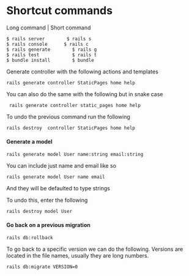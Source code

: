 # Shortcut commands

Long command | Short command

```
$ rails server	      $ rails s
$ rails console	     $ rails c
$ rails generate	    $ rails g
$ rails test	        $ rails t
$ bundle install	    $ bundle
```

Generate controller with the following actions and templates

```
rails generate controller StaticPages home help
```

You can also do the same with the following but in snake case

```
 rails generate controller static_pages home help
```

To undo the previous command run the following

```
rails destroy  controller StaticPages home help
```

#### Generate a model

```
rails generate model User name:string email:string
```

You can include just name and email like so

```
rails generate model User name email
```

And they will be defaulted to type strings

To undo this, enter the following

```
rails destroy model User
```

#### Go back on a previous migration

```
rails db:rollback
```

To go back to a specific version we can do the following. Versions are located in the file names, usually they are long numbers.

```
rails db:migrate VERSION=0
```
